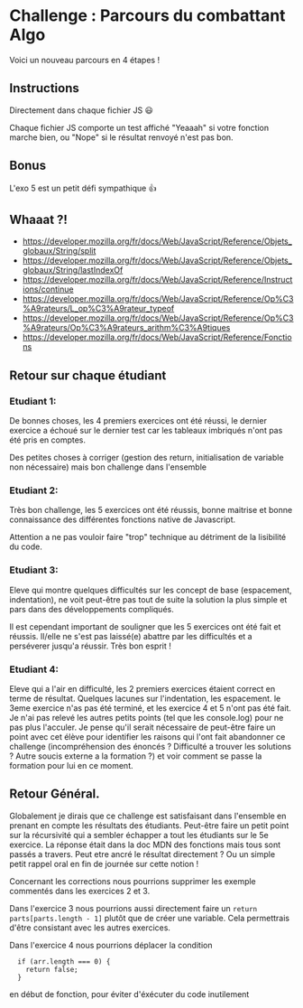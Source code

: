 # Challenge : Parcours du combattant Algo

Voici un nouveau parcours en 4 étapes !

## Instructions

Directement dans chaque fichier JS :smiley:

Chaque fichier JS comporte un test affiché "Yeaaah" si votre fonction marche bien, ou "Nope" si le résultat renvoyé n'est pas bon.

## Bonus

L'exo 5 est un petit défi sympathique :+1:

## Whaaat ?!

- https://developer.mozilla.org/fr/docs/Web/JavaScript/Reference/Objets_globaux/String/split
- https://developer.mozilla.org/fr/docs/Web/JavaScript/Reference/Objets_globaux/String/lastIndexOf
- https://developer.mozilla.org/fr/docs/Web/JavaScript/Reference/Instructions/continue
- https://developer.mozilla.org/fr/docs/Web/JavaScript/Reference/Op%C3%A9rateurs/L_op%C3%A9rateur_typeof
- https://developer.mozilla.org/fr/docs/Web/JavaScript/Reference/Op%C3%A9rateurs/Op%C3%A9rateurs_arithm%C3%A9tiques
- https://developer.mozilla.org/fr/docs/Web/JavaScript/Reference/Fonctions

## Retour sur chaque étudiant

### Etudiant 1:
De bonnes choses, les 4 premiers exercices ont été réussi, le dernier exercice a échoué sur le dernier test car les tableaux imbriqués n'ont pas été pris en comptes.

Des petites choses à corriger (gestion des return, initialisation de variable non nécessaire) mais bon challenge dans l'ensemble

### Etudiant 2:
Très bon challenge, les 5 exercices ont été réussis, bonne maitrise et bonne connaissance des différentes fonctions native de Javascript.

Attention a ne pas vouloir faire "trop" technique au détriment de la lisibilité du code.

### Etudiant 3:

Eleve qui montre quelques difficultés sur les concept de base (espacement, indentation), ne voit peut-être pas tout de suite la solution la plus simple et pars dans des développements compliqués.

Il est cependant important de souligner que les 5 exercices ont été fait et réussis. Il/elle ne s'est pas laissé(e) abattre par les difficultés et a perséverer jusqu'a réussir. Très bon esprit !

### Etudiant 4:

Eleve qui a l'air en difficulté, les 2 premiers exercices étaient correct en terme de résultat. Quelques lacunes sur l'indentation, les espacement. le 3eme exercice n'as pas été terminé, et les exercice 4 et 5 n'ont pas été fait.
Je n'ai pas relevé les autres petits points (tel que les console.log) pour ne pas plus l'acculer. Je pense qu'il serait nécessaire de peut-être faire un point avec cet élève pour identifier les raisons qui l'ont fait abandonner ce challenge (incompréhension des énoncés ? Difficulté a trouver les solutions ? Autre soucis externe a la formation ?) et voir comment se passe la formation pour lui en ce moment.


## Retour Général.

Globalement je dirais que ce challenge est satisfaisant dans l'ensemble en prenant en compte les résultats des étudiants. Peut-être faire un petit point sur la récursivité qui a sembler échapper a tout les étudiants sur le 5e exercice. La réponse était dans la doc MDN des fonctions mais tous sont passés a travers. Peut etre ancré le résultat directement ? Ou un simple petit rappel oral en fin de journée sur cette notion !

Concernant les corrections nous pourrions supprimer les exemple commentés dans les exercices 2 et 3.

Dans l'exercice 3 nous pourrions aussi directement faire un `return parts[parts.length - 1]` plutôt que de créer une variable. Cela permettrais d'être consistant avec les autres exercices.

Dans l'exercice 4 nous pourrions déplacer la condition
```
  if (arr.length === 0) {
    return false;
  }
```
en début de fonction, pour éviter d'éxécuter du code inutilement